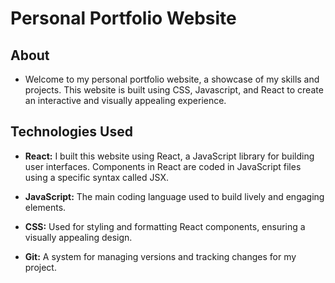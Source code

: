 # Personal Portfolio Website

## About

- Welcome to my personal portfolio website, a showcase of my skills and projects. This website is built using CSS, Javascript, and React to create an interactive and visually appealing experience.

## Technologies Used

- **React:** I built this website using React, a JavaScript library for building user interfaces. Components in React are coded in JavaScript files using a specific syntax called JSX.

- **JavaScript:** The main coding language used to build lively and engaging elements. 

- **CSS:** Used for styling and formatting React components, ensuring a visually appealing design.

- **Git:** A system for managing versions and tracking changes for my project.

